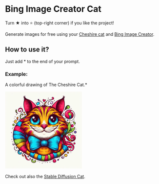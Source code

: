 # Bing Image Creator Cat

Turn ★ into ⭐ (top-right corner) if you like the project!

Generate images for free using your [Cheshire cat](https://github.com/cheshire-cat-ai/core) and [Bing Image Creator](https://www.bing.com/images/create).

## How to use it?
Just add * to the end of your prompt.
### Example:
A colorful drawing of The Cheshire Cat.*

<img width="50%" src="https://raw.githubusercontent.com/pazoff/Bing-Image-Creator-Cat/main/cheshire-cat.jpg">

Check out also the [Stable Diffusion Cat](https://github.com/pazoff/Stable-Diffusion-Cat).

